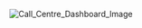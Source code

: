 ![Call_Centre_Dashboard_Image](https://github.com/user-attachments/assets/e63ec62e-e9ad-4647-8ad6-5c0c7e93e5f4)
